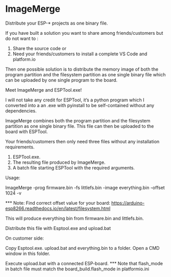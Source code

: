 # ImageMerge
Distribute your ESP-* projects as one binary file.

If you have built a solution you want to share among friends/customers but do not want to :
1.	Share the source code
or
2.	Need your friends/customers to install a complete VS Code and platform.io

Then one possible solution is to distribute the memory image of both the program partition and the filesystem partition as one single binary file which can be uploaded by one single program to the board.

Meet ImageMerge and ESPTool.exe! 

I will not take any credit for ESPTool, it’s a python program which I converted into a an .exe with pyinstall to be self-contained without any dependencies. 

ImageMerge combines both the program partition and the filesystem partition as one single binary file.
This file can then be uploaded to the board with ESPTool. 

Your friends/customers then only need three files without any installation requirements.
1.	ESPTool.exe.
2.	The resulting file produced by ImageMerge.
3.	A batch file starting ESPTool with the required arguments.

Usage:

ImageMerge -prog firmware.bin -fs littlefs.bin -image everything.bin -offset 1024  -v

*** Note: Find correct offset value for your board: 
https://arduino-esp8266.readthedocs.io/en/latest/filesystem.html

This will produce everything bin from firmware.bin and littlefs.bin.

Distribute this file with Esptool.exe and upload.bat

On customer side:

Copy Esptool.exe. upload.bat and everything.bin to a folder. Open a CMD window in this folder.

Execute upload.bat with a connected ESP-board.
*** Note that flash_mode in batch file must match the board_build.flash_mode in platformio.ini
